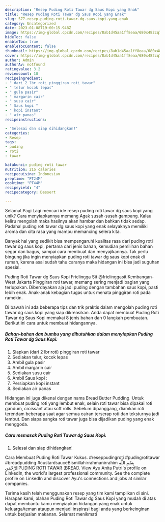 ```yaml
---
description: "Resep Puding Roti Tawar dg Saus Kopi yang Enak"
title: "Resep Puding Roti Tawar dg Saus Kopi yang Enak"
slug: 577-resep-puding-roti-tawar-dg-saus-kopi-yang-enak
category: Uncategorized
date: 2023-01-08T19:00:15.948Z
image: https://img-global.cpcdn.com/recipes/8ab1d45aa1ff8eaa/680x482cq70/puding-roti-tawar-dg-saus-kopi-foto-resep-utama.jpg
hideToc: false
enableToc: true
enableTocContent: false
thumbnail: https://img-global.cpcdn.com/recipes/8ab1d45aa1ff8eaa/680x482cq70/puding-roti-tawar-dg-saus-kopi-foto-resep-utama.jpg
cover: https://img-global.cpcdn.com/recipes/8ab1d45aa1ff8eaa/680x482cq70/puding-roti-tawar-dg-saus-kopi-foto-resep-utama.jpg
author: Admin
authorAv: notfound
ratingvalue: 3.2
reviewcount: 10
recipeingredient:
- " dari 2 lbr roti pinggiran roti tawar"
- " telur kocok lepas"
- " gula pasir"
- " margarin cair"
- " susu cair"
- " Saus kopi "
- " kopi instant"
- " air panas"
recipeinstructions:

- "Selesai dan siap dihidangkan!"
categories:
- Resep
tags:
- puding
- roti
- tawar

katakunci: puding roti tawar 
nutrition: 216 calories
recipecuisine: Indonesian
preptime: "PT24M"
cooktime: "PT44M"
recipeyield: "4"
recipecategory: Dessert

---
```



Selamat Pagi Lagi mencari ide resep puding roti tawar dg saus kopi yang unik? Cara menyiapkannya memang Agak susah-susah gampang. Kalau keliru mengolah maka hasilnya akan hambar dan bahkan tidak sedap. Padahal puding roti tawar dg saus kopi yang enak selayaknya memiliki aroma dan cita rasa yang mampu memancing selera kita.


Banyak hal yang sedikit bisa mempengaruhi kualitas rasa dari puding roti tawar dg saus kopi, pertama dari jenis bahan, kemudian pemilihan bahan segar dan bagus, sampai cara membuat dan menyajikannya. Tak perlu bingung jika ingin menyiapkan puding roti tawar dg saus kopi enak di rumah, karena asal sudah tahu caranya maka hidangan ini bisa jadi suguhan spesial.

Puding Roti Tawar dg Saus Kopi Frielingga Sit @frielinggasit Kembangan- West Jakarta Pinggiran roti tawar, memang sering menjadi bagian yang terlupakan. Diberdayakan aja jadi puding dengan tambahan saus kopi, pasti lebih enak. Anak-anak kebagian tugas untuk menata pinggiran roti pada ramekin.


Di bawah ini ada beberapa tips dan trik praktis dalam mengolah puding roti tawar dg saus kopi yang siap dikreasikan. Anda dapat membuat Puding Roti Tawar dg Saus Kopi memakai 8 jenis bahan dan 0 langkah pembuatan. Berikut ini cara untuk membuat hidangannya.

<!--inarticleads1-->

##### Bahan-bahan dan bumbu yang dibutuhkan dalam menyiapkan Puding Roti Tawar dg Saus Kopi:

1. Siapkan  (dari 2 lbr roti) pinggiran roti tawar
1. Sediakan  telur, kocok lepas
1. Ambil  gula pasir
1. Ambil  margarin cair
1. Sediakan  susu cair
1. Ambil  Saus kopi :
1. Persiapkan  kopi instant
1. Sediakan  air panas


Hidangan ini juga dikenal dengan nama Bread Butter Pudding. Untuk membuat puding roti yang lembut enak, selain roti tawar bisa dipakai roti gandum, croissant atau soft rolls. Sebelum dipanggang, diamkan roti terendam beberapa saat agar semua cairan terserap roti dan teksturnya jadi lembut. Dan siapa sangka roti tawar juga bisa dijadikan puding yang enak menggoda. 

<!--inarticleads2-->

##### Cara memasak Puding Roti Tawar dg Saus Kopi:


1. Selesai dan siap dihidangkan!

Cara Membuat Puding Roti Tawar Kukus. #reseppudingroti #pudingrotitawar #breadpudding #custardsauceBismillahirrahmanirrahim بِسْمِ اللَّهِ الرَّحْمَنِPUDING ROTI TAWAR (BREAD. View Ayu Anita Putri&#39;s profile on LinkedIn, the world&#39;s largest professional community. See the complete profile on LinkedIn and discover Ayu&#39;s connections and jobs at similar companies. 

Terima kasih telah menggunakan resep yang tim kami tampilkan di sini. Harapan kami, olahan Puding Roti Tawar dg Saus Kopi yang mudah di atas dapat membantu kamu menyiapkan hidangan yang enak untuk keluarga/teman ataupun menjadi inspirasi bagi anda yang berkeinginan untuk berjualan makanan. Selamat menikmati
